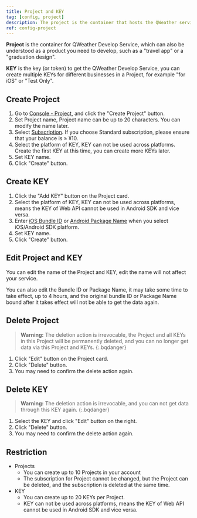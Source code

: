 ```yaml
---
title: Project and KEY
tag: [config, project]
description: The project is the container that hosts the QWeather service, and the KEY for get the service. The first step to start using the QWeather service is to create the project and KEY.
ref: config-project
---
```


**Project** is the container for QWeather Develop Service, which can also be understood as a product you need to develop, such as a "travel app" or a "graduation design".

**KEY** is the key (or token) to get the QWeather Develop Service, you can create multiple KEYs for different businesses in a Project, for example "for iOS" or "Test Only".

## Create Project

1. Go to [Console - Project](https://console.qweather.com/#/apps), and click the "Create Project" button.
2. Set Project name, Project name can be up to 20 characters. You can modify the name later.
3. Select [Subscription](/en/docs/finance/subscription/). If you choose Standard subscription, please ensure that your balance is ≥ ¥10.
4. Select the platform of KEY, KEY can not be used across platforms. Create the first KEY at this time, you can create more KEYs later.
5. Set KEY name.
6. Click "Create" button.

## Create KEY

1. Click the "Add KEY" button on the Project card.
2. Select the platform of KEY, KEY can not be used across platforms, means the KEY of Web API cannot be used in Android SDK and vice versa.
3. Enter [iOS Bundle ID](/en/docs/resource/glossary/#ios-bundle-identifier) or [Android Package Name](/en/docs/resource/glossary/#android-package-name) when you select iOS/Android SDK platform.
4. Set KEY name.
5. Click "Create" button.

## Edit Project and KEY

You can edit the name of the Project and KEY, edit the name will not affect your service.

You can also edit the Bundle ID or Package Name, it may take some time to take effect, up to 4 hours, and the original bundle ID or Package Name bound after it takes effect will not be able to get the data again.

## Delete Project

> **Warning:** The deletion action is irrevocable, the Project and all KEYs in this Project will be permanently deleted, and you can no longer get data via this Project and KEYs.
{:.bqdanger}

1. Click "Edit" button on the Project card.
2. Click "Delete" button. 
3. You may need to confirm the delete action again.

## Delete KEY

> **Warning:** The deletion action is irrevocable, and you can not get data through this KEY again.
{:.bqdanger}

1. Select the KEY and click "Edit" button on the right.
2. Click "Delete" button. 
3. You may need to confirm the delete action again.

## Restriction

- Projects
  - You can create up to 10 Projects in your account
  - The subscription for Project cannot be changed, but the Project can be deleted, and the subscription is deleted at the same time.
- KEY
  - You can create up to 20 KEYs per Project.
  - KEY can not be used across platforms, means the KEY of Web API cannot be used in Android SDK and vice versa.

